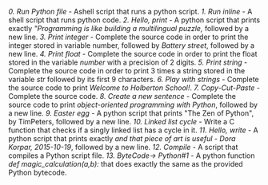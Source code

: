 *0. Run Python file* - Ashell script that runs a python script. 
*1. Run inline* - A shell script that runs python code.
*2. Hello, print* - A python script that prints exactly *"Programming is like building a multilingual puzzle,* followed by a new line.
*3. Print integer* - Complete the source code in order to print the integer stored in variable number, followed by *Battery street*, followed by a new line.
*4. Print float* - Complete the source code in order to print the float stored in the variable *number* with a precision of 2 digits.
*5. Print string* - Complete the source code in order to print 3 times a string stored in the variable *str* followed by its first 9 characters.
*6. Play with strings* - Complete the source code to print *Welcome to Holberton School!*.
*7. Copy-Cut-Paste* - Complete the source code.
*8. Create a new sentence* - Complete the source code to print *object-oriented programming with Python*, followed by a new line.
*9. Easter egg* - A python script that prints "The Zen of Python", by TimPeters, followed by a new line.
*10. Linked list cycle* - Write a C function that checks if a singly linked list has a cycle in it.
*11. Hello, write* - A python script that prints exactly *and that piece of art is useful - Dora Korpar, 2015-10-19*, followed by a new line.
*12. Compile* - A script that compiles a Python script file.
*13. ByteCode-> Python#1* - A python function *def magic_calculation(a,b):* that does exactly the same as the provided Python bytecode.